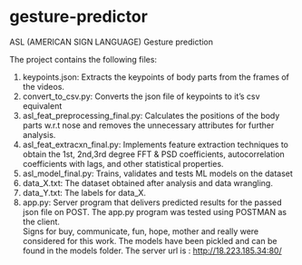# gesture-predictor
ASL (AMERICAN SIGN LANGUAGE) Gesture prediction

The project contains the following files:
1.	keypoints.json: Extracts the keypoints of body parts from the frames of the videos.
2.	convert_to_csv.py: Converts the json file of keypoints to it’s csv equivalent
3.	asl_feat_preprocessing_final.py: Calculates the positions of the body parts w.r.t nose and removes the unnecessary attributes for further analysis.
4.	asl_feat_extracxn_final.py: Implements feature extraction techniques to obtain the 1st, 2nd,3rd degree FFT & PSD coefficients, autocorrelation coefficients with lags, and other statistical properties. 
5.	asl_model_final.py: Trains, validates and tests ML models on the dataset
6.	data_X.txt: The dataset obtained after analysis and data wrangling.
7.	data_Y.txt: The labels for data_X.
8.	app.py: Server program that delivers predicted results for the passed json file on POST.
The app.py program was tested using POSTMAN as the client.  
Signs for buy, communicate, fun, hope, mother and really were considered for this work. The models have been pickled and can be found in the models folder.
The server url is : http://18.223.185.34:80/
